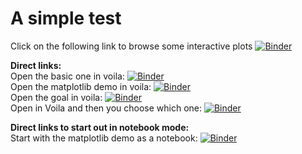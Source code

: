 # A simple test
Click on the following link to browse some interactive plots
[![Binder](https://mybinder.org/badge_logo.svg)](https://mybinder.org/v2/gh/fomightez/communication_voila/master?urlpath=voila%2Ftree%2Fscripts)

**Direct links:**   
Open the basic one in voila: [![Binder](https://mybinder.org/badge_logo.svg)](https://mybinder.org/v2/gh/fomightez/communication_voila/master?urlpath=voila%2Frender%2Fscripts%2Fbasics.ipynb)  
Open the matplotlib demo in voila: [![Binder](https://mybinder.org/badge_logo.svg)](https://mybinder.org/v2/gh/fomightez/communication_voila/master?urlpath=voila%2Frender%2Fscripts%2Fvoila_and_matplotlib.ipynb)  
Open the goal in voila:  [![Binder](https://mybinder.org/badge_logo.svg)](https://mybinder.org/v2/gh/fomightez/communication_voila/master?urlpath=voila%2Frender%2Fscripts%2Ftestv.ipynb)  
Open in Voila and then you choose which one: [![Binder](https://mybinder.org/badge_logo.svg)](https://mybinder.org/v2/gh/fomightez/communication_voila/master?urlpath=voila%2Ftree%2Fscripts) 


**Direct links to start out in notebook mode:**  
Start with the matplotlib demo as a notebook: [![Binder](https://mybinder.org/badge_logo.svg)](https://mybinder.org/v2/gh/fomightez/communication_voila/master?filepath=scripts%2Fvoila_and_matplotlib.ipynb)
